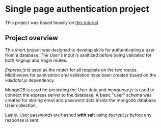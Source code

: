 # Single page authentication project

This project was based heavily on [this tutorial](https://www.loginradius.com/blog/async/hashing-user-passwords-using-bcryptjs/)

## Project overview

This short project was designed to develop skills for authenticating a user from a database. The User's input is sanitized before being validated for both /signup and /login routes.

_Express.js_ is used as the router for all requests on the two routes. Middleware for sanitization and validation have been created based on the _validator.js_ dependency.

MongoDB is used for persisting the User data and _mongoose.js_ is used to connect the express server to the database.
A basic "user" schema was created for storing email and password data inside the mongodb database User collection.

Lastly, User passwords are hashed **with salt** using _bycrypt.js_ before any response is sent.
